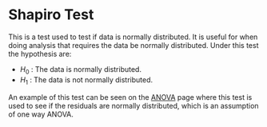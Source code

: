 # Shapiro Test

This is a test used to test if data is normally distributed. It is useful for when doing analysis that requires the data be normally distributed. Under this test the hypothesis are:

- $H_0$ : The data is normally distributed.
- $H_1$ : The data is not normally distributed.

An example of this test can be seen on the [ANOVA](ANOVA.md) page where this test is used to see if the residuals are normally distributed, which is an assumption of one way ANOVA.
